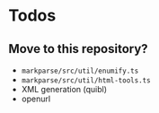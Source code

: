 # Todos

## Move to this repository?

* `markparse/src/util/enumify.ts`
* `markparse/src/util/html-tools.ts`
* XML generation (quibl)
* openurl
